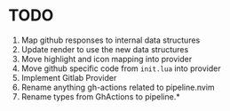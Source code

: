 # TODO

1. Map github responses to internal data structures
2. Update render to use the new data structures
3. Move highlight and icon mapping into provider
4. Move github specific code from `init.lua` into provider
5. Implement Gitlab Provider
6. Rename anything gh-actions related to pipeline.nvim
7. Rename types from GhActions to pipeline.\*
